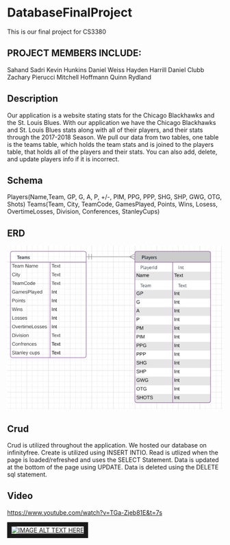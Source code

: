 # DatabaseFinalProject
This is our final project for CS3380 

## PROJECT MEMBERS INCLUDE:
Sahand Sadri
Kevin Hunkins
Daniel Weiss
Hayden Harrill
Daniel Clubb
Zachary Pierucci
Mitchell Hoffmann
Quinn Rydland

## Description
Our application is a website stating stats for the Chicago Blackhawks and the St. Louis Blues. With our application we have the Chicago Blackhawks and St. Louis Blues stats along with all of their players, and their stats through the 2017-2018 Season. We pull our data from two tables, one table is the teams table, which holds the team stats and is joined to the players table, that holds all of the players and their stats. You can also add, delete, and update players info if it is incorrect. 

## Schema
Players(Name,Team, GP, G, A, P, +/-, PIM, PPG, PPP, SHG, SHP, GWG, OTG, Shots)
Teams(Team, City, TeamCode, GamesPlayed, Points, Wins, Losess, OvertimeLosses, Division, Conferences, StanleyCups)

## ERD

![erd of database](https://github.com/sahandian/DatabaseFinalProject/blob/master/Screen%20Shot%202017-12-08%20at%201.03.36%20AM.png?raw=true"ERD")

## Crud
Crud is utilized throughout the application. We hosted our database on infinityfree. Create is utilized using INSERT INTIO. Read is utlized when the page is loaded/refreshed and uses the SELECT Statement. Data is updated at the bottom of the page using UPDATE. Data is deleted using the DELETE sql statement. 

## Video
https://www.youtube.com/watch?v=TGa-Zjeb81E&t=7s

<a href="http://www.youtube.com/watch?feature=player_embedded&v=https://www.youtube.com/watch?v=TGa-Zjeb81E&t=7s
" target="_blank"><img src="http://img.youtube.com/vi/https://www.youtube.com/watch?v=TGa-Zjeb81E&t=7s/0.jpg" 
alt="IMAGE ALT TEXT HERE" width="240" height="180" border="10" /></a>
